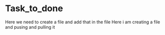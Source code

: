 # Task_to_done
Here we need to create a file and add that in the file
Here i am creating a file and pusing and pulling it
